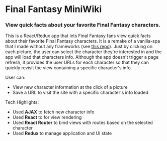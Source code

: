 # Final Fantasy MiniWiki

### View quick facts about your favorite Final Fantasy characters.

This is a React/Redux app that lets Final Fantasy fans view quick facts about their favorite Final Fantasy characters.  It is a remake of a vanilla-spa that I made without any frameworks (see [this repo](https://github.com/klcantrell/finalfantasy-miniwiki-vanillaspa)). Just by clicking on each picture, the user can select the character they're interested in and the app will load that characters info. Although the app doesn't trigger a page refresh, it provides the user URLs for each character so that they can quickly revisit the view containing a specific character's info.

User can:

* View new character information at the click of a picture
* Save a URL to visit the site with a specific character's info loaded

Tech Highlights:

* Used **AJAX** to fetch new character info
* Used **React** to for view rendering
* Used **React Router** to bind views with routes based on the selected character
* Used **Redux** to manage application and UI state

